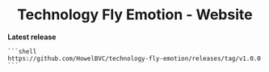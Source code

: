 <h1 align="center">
  Technology Fly Emotion - Website
</h1>

**Latest release**

    ```shell
    https://github.com/HowelBVC/technology-fly-emotion/releases/tag/v1.0.0
    ```
